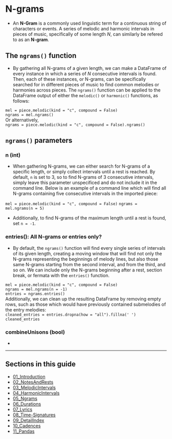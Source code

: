 # N-grams  

  * An **N-Gram** is a commonly used linguistic term for a continuous string of characters or events. A series of melodic and harmonic intervals in pieces of music, specifically of some length *N*, can similarly be refered to as an **N-gram**.  

## The `ngrams()` function  

  * By gathering all N-grams of a given length, we can make a DataFrame of every instance in which a series of *N* consecutive intervals is found. Then, each of these instances, or N-grams, can be specifically searched for in different pieces of music to find common melodies or harmonies across pieces. The `ngrams()` function can be applied to the DataFrame output of either the `melodic()` or `harmonic()` functions, as follows:  

`mel = piece.melodic(kind = "c", compound = False)`  
`ngrams = mel.ngrams()`  
Or alternatively,  
`ngrams = piece.melodic(kind = "c", compound = False).ngrams()`  

## `ngrams()` parameters  

### n (int)  

  * When gathering N-grams, we can either search for N-grams of a specific length, or simply collect intervals until a rest is reached. By default, `n` is set to 3, so to find N-grams of 3 consecutive intervals, simply leave this parameter unspecificed and do not include it in the command line. Below is an example of a command line which will find all N-grams containing five consecutive intervals in the imported piece:  

`mel = piece.melodic(kind = "c", compound = False)`
`ngrams = mel.ngrams(n = 5)`  

  * Additionally, to find N-grams of the maximum length until a rest is found, set `n = -1`. 

### entries(): All N-grams or entries only?  

  * By default, the `ngrams()` function will find every single series of intervals of its given length, creating a moving window that will find not only the N-grams representing the beginnings of melody lines, but also those same N-grams starting from the second interval, and from the third, and so on. We can include only the N-grams beginning after a rest, section break, or fermata with the `entries()` function.  

`mel = piece.melodic(kind = "c", compound = False)`  
`ngrams = mel.ngrams(n = -1)`  
`entries = ngrams.entries()`  
Additionally, we can clean up the resulting DataFrame by removing empty rows, such as those which would have previously contained submelodies of the entry melodies:  
`cleaned_entries = entries.dropna(how = "all").fillna(' ')`  
`cleaned_entries`  

### combineUnisons (bool)  

  * 


-----

## Sections in this guide

  * [01_Introduction](01_Introduction.md)
  * [02_NotesAndRests](02_NotesAndRests.md)
  * [03_MelodicIntervals](03_MelodicIntervals.md)
  * [04_HarmonicIntervals](04_HarmonicIntervals.md)
  * [05_Ngrams](05_Ngrams.md)
  * [06_Durations](06_Durations.md)
  * [07_Lyrics](07_Lyrics.md)
  * [08_Time-Signatures](08_TimeSignatures.md)
  * [09_DetailIndex](09_DetailIndex.md)
  * [10_Cadences](10_Cadences.md)
  * [11_Pandas](11_Pandas.md)